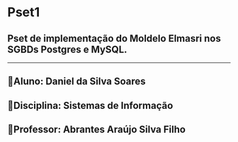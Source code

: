 # Pset1
## Pset de implementação do Moldelo Elmasri nos SGBDs Postgres e MySQL.
----------
  ## 🔹Aluno: Daniel da Silva Soares
  ## 🔹Disciplina: Sistemas de Informação
  ## 🔹Professor: Abrantes Araújo Silva Filho
